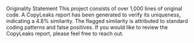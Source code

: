 Originality Statement
This project consists of over 1,000 lines of original code. A CopyLeaks report has been generated to verify its uniqueness, indicating a 4.8% similarity. The flagged similarity is attributed to standard coding patterns and false positives.
If you would like to review the CopyLeaks report, please feel free to reach out.
